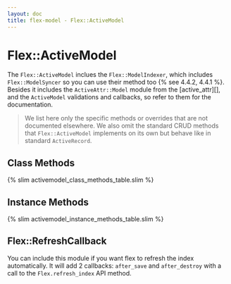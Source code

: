 ```yaml
---
layout: doc
title: flex-model - Flex::ActiveModel
---
```


# Flex::ActiveModel

The `Flex::ActiveModel` inclues the `Flex::ModelIndexer`, which includes `Flex::ModelSyncer` so you can use their method too {% see 4.4.2, 4.4.1 %}. Besides it includes the `ActiveAttr::Model` module from the [active_attr][], and the `ActiveModel` validations and callbacks, so refer to them for the documentation.

> We list here only the specific methods or overrides that are not documented elsewhere. We also omit the standard CRUD methods that `Flex::ActiveModel` implements on its own but behave like in standard `ActiveRecord`.

## Class Methods

{% slim activemodel_class_methods_table.slim %}


## Instance Methods

{% slim activemodel_instance_methods_table.slim %}

## Flex::RefreshCallback

You can include this module if you want flex to refresh the index automatically. It will add 2 callbacks: `after_save` and `after_destroy` with a call to the `Flex.refresh_index` API method.
